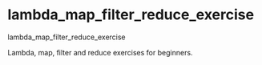 # lambda_map_filter_reduce_exercise
lambda_map_filter_reduce_exercise

Lambda, map, filter and reduce exercises for beginners.
